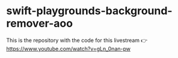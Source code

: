 # swift-playgrounds-background-remover-aoo
This is the repository with the code for this livestream 👉 https://www.youtube.com/watch?v=gLn_0nan-pw
